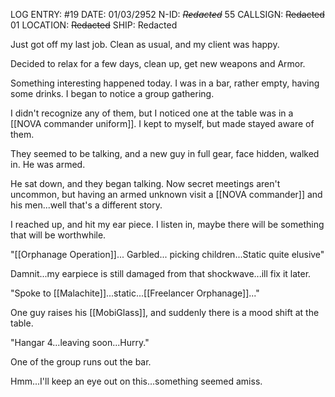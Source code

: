 LOG ENTRY: #19
DATE: 01/03/2952
N-ID: *~~Redacted~~* 55
CALLSIGN: ~~Redacted~~ 01
LOCATION: ~~Redacted~~
SHIP: Redacted

  

Just got off my last job. Clean as usual, and my client was happy.  

Decided to relax for a few days, clean up, get new weapons and Armor.  

Something interesting happened today. I was in a bar, rather empty, having some drinks. I began to notice a group gathering.

I didn't recognize any of them, but I noticed one at the table was in a [[NOVA commander uniform]]. I kept to myself, but made stayed aware of them.

They seemed to be talking, and a new guy in full gear, face hidden, walked in. He was armed.  

He sat down, and they began talking. Now secret meetings aren't uncommon, but having an armed unknown visit a [[NOVA commander]] and his men...well that's a different story.  

I reached up, and hit my ear piece. I listen in, maybe there will be something that will be worthwhile.

"[[Orphanage Operation]]... Garbled... picking children...Static quite elusive"  

Damnit...my earpiece is still damaged from that shockwave...ill fix it later.  

"Spoke to [[Malachite]]...static...[[Freelancer Orphanage]]..."  

One guy raises his [[MobiGlass]], and suddenly there is a mood shift at the table.  

"Hangar 4...leaving soon...Hurry."  

One of the group runs out the bar.  

Hmm...I'll keep an eye out on this...something seemed amiss.